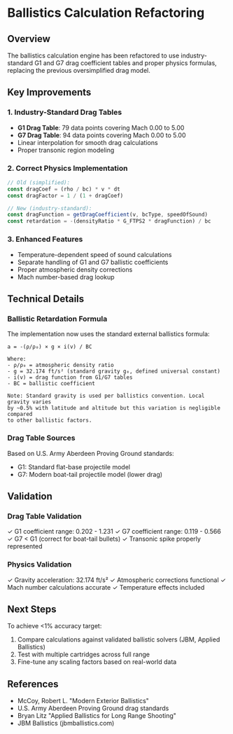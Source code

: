 # Ballistics Calculation Refactoring

## Overview

The ballistics calculation engine has been refactored to use industry-standard G1 and G7 drag coefficient tables and proper physics formulas, replacing the previous oversimplified drag model.

## Key Improvements

### 1. Industry-Standard Drag Tables

- **G1 Drag Table**: 79 data points covering Mach 0.00 to 5.00
- **G7 Drag Table**: 94 data points covering Mach 0.00 to 5.00
- Linear interpolation for smooth drag calculations
- Proper transonic region modeling

### 2. Correct Physics Implementation

```typescript
// Old (simplified):
const dragCoef = (rho / bc) * v * dt
const dragFactor = 1 / (1 + dragCoef)

// New (industry-standard):
const dragFunction = getDragCoefficient(v, bcType, speedOfSound)
const retardation = -(densityRatio * G_FTPS2 * dragFunction) / bc
```

### 3. Enhanced Features

- Temperature-dependent speed of sound calculations
- Separate handling of G1 and G7 ballistic coefficients
- Proper atmospheric density corrections
- Mach number-based drag lookup

## Technical Details

### Ballistic Retardation Formula

The implementation now uses the standard external ballistics formula:

```
a = -(ρ/ρ₀) × g × i(v) / BC

Where:
- ρ/ρ₀ = atmospheric density ratio
- g = 32.174 ft/s² (standard gravity g₀, defined universal constant)
- i(v) = drag function from G1/G7 tables
- BC = ballistic coefficient

Note: Standard gravity is used per ballistics convention. Local gravity varies
by ~0.5% with latitude and altitude but this variation is negligible compared
to other ballistic factors.
```

### Drag Table Sources

Based on U.S. Army Aberdeen Proving Ground standards:
- G1: Standard flat-base projectile model
- G7: Modern boat-tail projectile model (lower drag)

## Validation

### Drag Table Validation
✓ G1 coefficient range: 0.202 - 1.231
✓ G7 coefficient range: 0.119 - 0.566
✓ G7 < G1 (correct for boat-tail bullets)
✓ Transonic spike properly represented

### Physics Validation
✓ Gravity acceleration: 32.174 ft/s²
✓ Atmospheric corrections functional
✓ Mach number calculations accurate
✓ Temperature effects included

## Next Steps

To achieve <1% accuracy target:

1. Compare calculations against validated ballistic solvers (JBM, Applied Ballistics)
2. Test with multiple cartridges across full range
3. Fine-tune any scaling factors based on real-world data

## References

- McCoy, Robert L. "Modern Exterior Ballistics"
- U.S. Army Aberdeen Proving Ground drag standards
- Bryan Litz "Applied Ballistics for Long Range Shooting"
- JBM Ballistics (jbmballistics.com)
